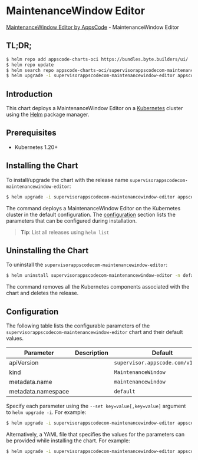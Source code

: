 # MaintenanceWindow Editor

[MaintenanceWindow Editor by AppsCode](https://byte.builders) - MaintenanceWindow Editor

## TL;DR;

```bash
$ helm repo add appscode-charts-oci https://bundles.byte.builders/ui/
$ helm repo update
$ helm search repo appscode-charts-oci/supervisorappscodecom-maintenancewindow-editor --version=v0.4.21
$ helm upgrade -i supervisorappscodecom-maintenancewindow-editor appscode-charts-oci/supervisorappscodecom-maintenancewindow-editor -n default --create-namespace --version=v0.4.21
```

## Introduction

This chart deploys a MaintenanceWindow Editor on a [Kubernetes](http://kubernetes.io) cluster using the [Helm](https://helm.sh) package manager.

## Prerequisites

- Kubernetes 1.20+

## Installing the Chart

To install/upgrade the chart with the release name `supervisorappscodecom-maintenancewindow-editor`:

```bash
$ helm upgrade -i supervisorappscodecom-maintenancewindow-editor appscode-charts-oci/supervisorappscodecom-maintenancewindow-editor -n default --create-namespace --version=v0.4.21
```

The command deploys a MaintenanceWindow Editor on the Kubernetes cluster in the default configuration. The [configuration](#configuration) section lists the parameters that can be configured during installation.

> **Tip**: List all releases using `helm list`

## Uninstalling the Chart

To uninstall the `supervisorappscodecom-maintenancewindow-editor`:

```bash
$ helm uninstall supervisorappscodecom-maintenancewindow-editor -n default
```

The command removes all the Kubernetes components associated with the chart and deletes the release.

## Configuration

The following table lists the configurable parameters of the `supervisorappscodecom-maintenancewindow-editor` chart and their default values.

|     Parameter      | Description |                    Default                    |
|--------------------|-------------|-----------------------------------------------|
| apiVersion         |             | <code>supervisor.appscode.com/v1alpha1</code> |
| kind               |             | <code>MaintenanceWindow</code>                |
| metadata.name      |             | <code>maintenancewindow</code>                |
| metadata.namespace |             | <code>default</code>                          |


Specify each parameter using the `--set key=value[,key=value]` argument to `helm upgrade -i`. For example:

```bash
$ helm upgrade -i supervisorappscodecom-maintenancewindow-editor appscode-charts-oci/supervisorappscodecom-maintenancewindow-editor -n default --create-namespace --version=v0.4.21 --set apiVersion=supervisor.appscode.com/v1alpha1
```

Alternatively, a YAML file that specifies the values for the parameters can be provided while
installing the chart. For example:

```bash
$ helm upgrade -i supervisorappscodecom-maintenancewindow-editor appscode-charts-oci/supervisorappscodecom-maintenancewindow-editor -n default --create-namespace --version=v0.4.21 --values values.yaml
```
